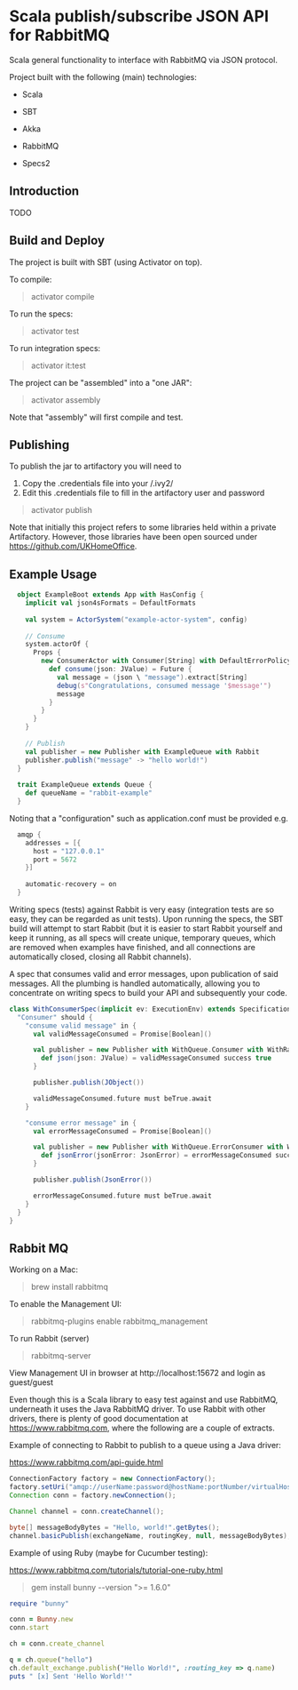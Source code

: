Scala publish/subscribe JSON API for RabbitMQ
=============================================
Scala general functionality to interface with RabbitMQ via JSON protocol.

Project built with the following (main) technologies:

- Scala

- SBT

- Akka

- RabbitMQ

- Specs2

Introduction
------------
TODO

Build and Deploy
----------------
The project is built with SBT (using Activator on top).

To compile:
> activator compile

To run the specs:
> activator test

To run integration specs:
> activator it:test

The project can be "assembled" into a "one JAR":
> activator assembly

Note that "assembly" will first compile and test.

Publishing
----------
To publish the jar to artifactory you will need to 

1. Copy the .credentials file into your <home directory>/.ivy2/
2. Edit this .credentials file to fill in the artifactory user and password

> activator publish

Note that initially this project refers to some libraries held within a private Artifactory. However, those libraries have been open sourced under https://github.com/UKHomeOffice.

Example Usage
-------------
```scala
  object ExampleBoot extends App with HasConfig {
    implicit val json4sFormats = DefaultFormats
  
    val system = ActorSystem("example-actor-system", config)
  
    // Consume
    system.actorOf {
      Props {
        new ConsumerActor with Consumer[String] with DefaultErrorPolicy with NoJsonValidator with ExampleQueue with Rabbit {
          def consume(json: JValue) = Future {
            val message = (json \ "message").extract[String]
            debug(s"Congratulations, consumed message '$message'")
            message
          }
        }
      }
    }
  
    // Publish
    val publisher = new Publisher with ExampleQueue with Rabbit
    publisher.publish("message" -> "hello world!")
  }
  
  trait ExampleQueue extends Queue {
    def queueName = "rabbit-example"
  }
```

Noting that a "configuration" such as application.conf must be provided e.g.
```scala
  amqp {
    addresses = [{
      host = "127.0.0.1"
      port = 5672
    }]
  
    automatic-recovery = on
  }
```

Writing specs (tests) against Rabbit is very easy (integration tests are so easy, they can be regarded as unit tests). Upon running the specs, the SBT build will attempt to start Rabbit (but it is easier to start Rabbit yourself and keep it running, as all specs will create unique, temporary queues, which are removed when examples have finished, and all connections are automatically closed, closing all Rabbit channels).

A spec that consumes valid and error messages, upon publication of said messages. All the plumbing is handled automatically, allowing you to concentrate on writing specs to build your API and subsequently your code.

```scala
class WithConsumerSpec(implicit ev: ExecutionEnv) extends Specification with RabbitSpec {
  "Consumer" should {
    "consume valid message" in {
      val validMessageConsumed = Promise[Boolean]()

      val publisher = new Publisher with WithQueue.Consumer with WithRabbit {
        def json(json: JValue) = validMessageConsumed success true
      }

      publisher.publish(JObject())

      validMessageConsumed.future must beTrue.await
    }

    "consume error message" in {
      val errorMessageConsumed = Promise[Boolean]()

      val publisher = new Publisher with WithQueue.ErrorConsumer with WithRabbit {
        def jsonError(jsonError: JsonError) = errorMessageConsumed success true
      }

      publisher.publish(JsonError())

      errorMessageConsumed.future must beTrue.await
    }
  }
}
```

Rabbit MQ
---------
Working on a Mac:
> brew install rabbitmq

To enable the Management UI:
> rabbitmq-plugins enable rabbitmq_management

To run Rabbit (server)
> rabbitmq-server

View Management UI in browser at http://localhost:15672
and login as guest/guest

Even though this is a Scala library to easy test against and use RabbitMQ, underneath it uses the Java RabbitMQ driver.
To use Rabbit with other drivers, there is plenty of good documentation at https://www.rabbitmq.com, where the following are a couple of extracts.

Example of connecting to Rabbit to publish to a queue using a Java driver:

https://www.rabbitmq.com/api-guide.html
```java
ConnectionFactory factory = new ConnectionFactory();
factory.setUri("amqp://userName:password@hostName:portNumber/virtualHost");
Connection conn = factory.newConnection();

Channel channel = conn.createChannel();

byte[] messageBodyBytes = "Hello, world!".getBytes();
channel.basicPublish(exchangeName, routingKey, null, messageBodyBytes);
```

Example of using Ruby (maybe for Cucumber testing):

https://www.rabbitmq.com/tutorials/tutorial-one-ruby.html
> gem install bunny --version ">= 1.6.0"

```ruby
require "bunny"

conn = Bunny.new
conn.start

ch = conn.create_channel

q = ch.queue("hello")
ch.default_exchange.publish("Hello World!", :routing_key => q.name)
puts " [x] Sent 'Hello World!'"
```
